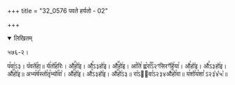 +++
title = "32_0576 पवते हर्यतो - 02"

+++
<details open><summary>लिखितम्</summary>

५७६-२।

प꣣वा꣢ऽ३। प꣤वते꣥꣯हा॥ र्य꣢तो꣡꣯हरिः। औ꣢꣯हो꣡इ। औ꣭ऽ३हो꣢इ। औ꣣꣯हो꣢इ। आ꣡ति꣢ ह्व꣡रा꣰꣯ऽ२ꣳसिरꣳ꣡हि꣢या꣯। औ꣯हो꣡इ। औ꣭ऽ३हो꣢इ। औ꣣꣯हो꣢इ॥ अभ्य꣡र्ष꣢स्तो꣯तृ꣡भ्यो꣢꣯वा꣡। औ꣢꣯हो꣡इ। औ꣭ऽ३हो꣢इ। औ꣣꣯हो꣢ऽ३॥ रा꣡ऽ२᳐वा꣣ऽ२३४औ꣥꣯हो꣯वा॥ य꣢शो꣯य꣡शा꣣ ऽ२३꣡४꣡५ः꣡॥
</details>